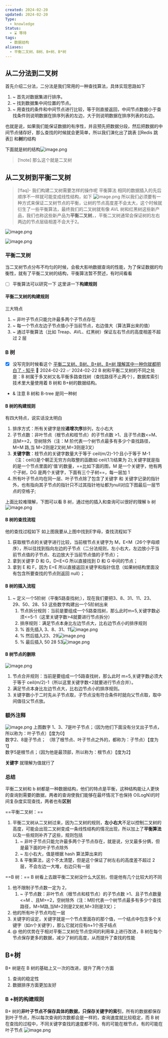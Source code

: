 ```yaml
---
created: 2024-02-20
updated: 2024-02-20
Type:
  - knowledge
Status:
  - ⌛️ 等待
tags:
  - 数据结构
aliases:
  - 平衡二叉树、B树、B+树、B*树
---
```

## 从二分法到二叉树
首先介绍二分法，二分法是我们常用的一种查找算法，具体实现思路如下
1. ~ 首先对数据集进行排序。
2. ~ 找到数据集中间位置的节点。
3. ~ 用查找的条件和中间节点进行比较，等于则直接返回，中间节点数据小于查找条件则说明数据在排序列表的左边，大于则说明数据在排序列表的右边。

也就是说，如果我们能保证数据的有序性，并且预先把数据分段，然后把数据的中间节点储存好，那么查找的时候就会更简单，所以我们演化出了跳表  [[Redis 跳表]] 和**树**的结构

下面就是树的结构![image.png](https://obsidian-pic-1317906728.cos.ap-nanjing.myqcloud.com/obsidian/20240220233103.png)
>[!note] 那么这个就是二叉树

## 从二叉树到平衡二叉树
>[!faq]- 我们构建二叉树需要怎样的操作呢
>平衡算法
>相同的数据插入的先后顺序不一样就可能变成线性结构，如下 ![image.png](https://obsidian-pic-1317906728.cos.ap-nanjing.myqcloud.com/obsidian/20240220233502.png) 所以我们必须要有一种方式来保证二叉树节点的平衡，让树的节点高度差不会太大，这个时候就衍生了一些平衡算法，最终我们的二叉树就有像 AVL 树和红黑树这些新产品，我们也称这些新产品为**平衡二叉树**，，平衡二叉树通常会保证树的左右两边的节点层级相差不会大于2。


![image.png](https://obsidian-pic-1317906728.cos.ap-nanjing.myqcloud.com/obsidian/20240220234020.png)


![image.png](https://obsidian-pic-1317906728.cos.ap-nanjing.myqcloud.com/obsidian/20240220234031.png)


### 平衡二叉树
当二叉树节点分布不均匀的时候，会极大影响数据查询的性能，为了保证数据的均衡性，就有了平衡二叉树的结构，平衡算法暂不赘述，有时间看看
- [ ]  平衡算法可以研究一下
这里讲一下**构建规则**
#### 平衡二叉树的构建规则
三大特点
1. ~ 非叶子节点只能允许最多两个子节点存在
2. ~ 每一个节点左边子节点值小于当前节点，右边值大（算法算出来的值）
3. ~ 通过平衡算法（比如 Treap、AVL、红黑树）保证左右节点的高度相差不超过 2 层

### B 树
- [x] 没写完到时候看这个 [平衡二叉树、B树、B+树、B\*树 理解其中一种你就都明白了 - 知乎](https://zhuanlan.zhihu.com/p/27700617) 📅 2024-02-22 ✅ 2024-02-22
B 树和平衡二叉树的不同之处是：B 树属于多叉树又名平衡多路查找树（查找路径不止两个），数据库索引技术里大量使用着 B 树和 B+树的数据结构。
- & 注意 B 树和 B-tree 是同一种树

#### B 树的构建规则

有四大特点，说实话没太明白
1. 排序方式：所有关键字是按**递增次序**排列，左小右大
2. 子节点数：非叶节点（根节点和枝节点）的子节点数 >1、且子节点数<=M、且M>=2，空树除外（注：M 阶代表一个树节点最多有多少个查找路径，M=M 路,当 M=2则是2叉树,M=3则是3叉）
3. **关键字数**：枝节点的关键字数量大于等于 ceil(m/2)-1个且小于等于 M-1（注：ceil()是个朝正无穷方向取整的函数如 ceil(1.1)结果为 2);关键字就是指的是一个节点里面的'值'的数量，==比如下面的图，M 是一个关键字，他有两个子树，DG 是两个关键字，下面有三个子树==，每一层加 1
4. 所有叶子节点均在同一层、叶子节点除了包含了关键字 和 关键字记录的指针外，也有指向其子节点的指针只不过其指针地址都为null对应下图最后一层节点的空格子;

上面比较难理解，下图可以看 B 树，通过他的插入和查询可以很好的理解 b 树 ![image.png](https://obsidian-pic-1317906728.cos.ap-nanjing.myqcloud.com/obsidian/20240222222707.png)
#### B 树的查找流程
他的查找过程如下
如上图我要从上图中找到E字母，查找流程如下

1. 获取根节点的关键字进行比较，当前根节点关键字为 M，E<M（26个字母顺序），所以往找到指向左边的子节点（二分法规则，左小右大，左边放小于当前节点值的子节点、右边放大于当前节点值的子节点）；
2. 拿到关键字 D 和 G，D<E<G 所以直接找到 D 和 G 中间的节点；
3. 拿到 E 和 F，因为 E=E 所以直接返回关键字和指针信息（如果树结构里面没有包含所要查找的节点则返回 null）；

#### B 树的插入流程
1. ~ 定义一个5阶树（平衡5路查找树;），现在我们要把3、8、31、11、23、29、50、28、53 这些数字构建出一个5阶树出来
	1. 节点拆分规则：当前是要组成一个5路查找树，那么此时m=5,关键字数必须<=5-1（这里关键字数>4就要进行节点拆分）
	2. 排序规则：满足节点本身比左边节点大，比右边节点小的排序规则
	3. % 首先插入 3、8、31、11![image.png](https://obsidian-pic-1317906728.cos.ap-nanjing.myqcloud.com/obsidian/20240222223559.png)
	4. % 然后插入23、29![image.png](https://obsidian-pic-1317906728.cos.ap-nanjing.myqcloud.com/obsidian/20240222223641.png)
	5. % 最后插入 50 28 53![image.png](https://obsidian-pic-1317906728.cos.ap-nanjing.myqcloud.com/obsidian/20240222223707.png)


#### B 树节点的删除

![image.png](https://obsidian-pic-1317906728.cos.ap-nanjing.myqcloud.com/obsidian/20240222224333.png)

1. 节点合并规则：当前是要组成一个5路查找树，那么此时 m=5,关键字数必须大于等于 ceil(m/2)-1（所以这里关键字数<2就要进行节点合并）。
2. 满足节点本身比左边节点大，比右边节点小的排序规则。
3. 关键字数小于二时先从子节点取，子节点没有符合条件时就向父节点取，取中间值往父节点放。
### 额外注释

![image.png](https://obsidian-pic-1317906728.cos.ap-nanjing.myqcloud.com/obsidian/20240222225201.png)
上图数字 1、3、7是叶子节点；（因为他们下面没有分叉出子节点，所以称为：叶子节点）【度为0】  
数字2、8是子节点； （除了根节点、叶子节点之外的，都称为：子节点）【度为1】  
数字5是根节点；（因为他是最顶部，所以称为：根节点）【度为2】

**关键字** 就理解为值就行了
### 总结
平衡二叉树和 b 树都是一种数据结构，他们的特点是平衡，这种结构能让人更快的查询到需要的数据，两者的查询使我们能够在最坏情况下也保持 O(LogN)的时间复杂度实现查找，两者也有**区别**

==平衡二叉树：==
1. 平衡二叉树从二叉树过来，因为二叉树的规则，**左小右大**不足以控制二叉树的高度，可能会出现二叉树变成一条线性结构的情况出现，所以加上了**平衡算法**以及一些规则补齐了这些，规则包括
	1. ~ 非叶子节点只能允许最多两个子节点存在，就是说，分叉最多分俩，但是最下面的叶子节点除外
	2. ~ 左小右大，值是根据 hash 算法算出来的
	3. & 平衡算法，这个不太清楚，但是这个保证了树左右的高度差不超过 2 层，不会左边一大堆，右边只有一层

==B 树：==
B 树看上去跟平衡二叉树没什么大区别，但是他有几个比较大的不同
1. 他不限制子节点数一定为 2，
	1. ~ 子节点数：非叶节点（根节点和枝节点）的子节点数 >1、且子节点数量<=M 、且M>=2，空树除外（注：M阶代表一个树节点最多有多少个查找路径，M=M路,当M=2则是2叉树,M=3则是3叉）；
2. 他的所有叶子节点均在一层
3. 关键字的设定，关键字就是一个节点里面存的那个值，一个结点中包含多个关键字（如n个关键字），那么它就对应有n+1个孩子结点
4. @ 他的优势在于相对平衡二叉树在节点空间的利用率上进行改进，B 树在每个节点保存更多的数据，减少了树的高度，从而提升了查找的性能

## B+树

B+ 树是在 B 树的基础上又一次的改进，提升了两个方面
1. 查询的稳定性
2. 数据排序方面更加友好

### B +树的构建规则
B+ 树的**非叶子节点不保存具体的数据，只保存关键字的索引**，所有的数据都保存到叶子节点，所以每次查询的次数都会是一样的，查询速度就比较稳定，而 B 树在查找的过程中，不同关键字查找的速度都不同，有的可能在根节点，有的可能在叶子节点 ![image.png](https://obsidian-pic-1317906728.cos.ap-nanjing.myqcloud.com/obsidian/20240303165808.png)

